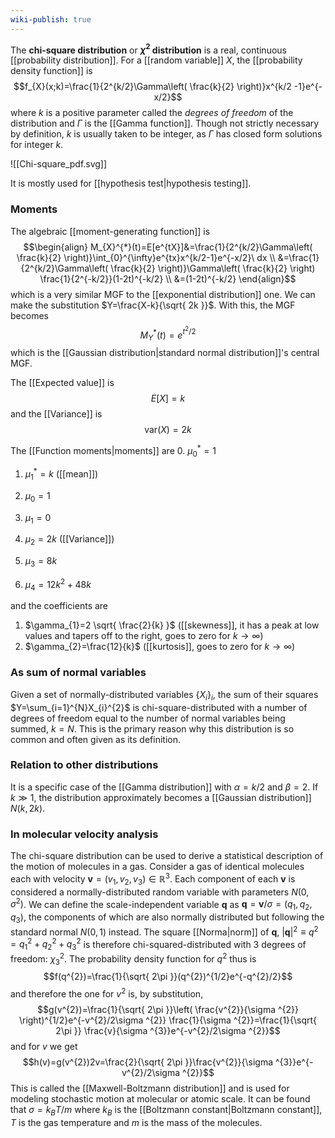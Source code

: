 ```yaml
---
wiki-publish: true
---
```

The **chi-square distribution** or **$\chi ^{2}$ distribution** is a real, continuous [[probability distribution]]. For a [[random variable]] $X$, the [[probability density function]] is
$$f_{X}(x;k)=\frac{1}{2^{k/2}\Gamma\left( \frac{k}{2} \right)}x^{k/2 -1}e^{-x/2}$$
where $k$ is a positive parameter called the *degrees of freedom* of the distribution and $\Gamma$ is the [[Gamma function]]. Though not strictly necessary by definition, $k$ is usually taken to be integer, as $\Gamma$ has closed form solutions for integer $k$.

![[Chi-square_pdf.svg]]

It is mostly used for [[hypothesis test|hypothesis testing]].
### Moments
The algebraic [[moment-generating function]] is
$$\begin{align}
M_{X}^{*}(t)=E[e^{tX}]&=\frac{1}{2^{k/2}\Gamma\left( \frac{k}{2} \right)}\int_{0}^{\infty}e^{tx}x^{k/2-1}e^{-x/2}\ dx \\
&=\frac{1}{2^{k/2}\Gamma\left( \frac{k}{2} \right)}\Gamma\left( \frac{k}{2} \right) \frac{1}{2^{-k/2}}(1-2t)^{-k/2} \\
&=(1-2t)^{-k/2}
\end{align}$$
which is a very similar MGF to the [[exponential distribution]] one. We can make the substitution $Y=\frac{X-k}{\sqrt{ 2k }}$. With this, the MGF becomes
$$M_{Y}^{*}(t)=e^{t^{2}/2}$$
which is the [[Gaussian distribution|standard normal distribution]]'s central MGF.

The [[Expected value]] is
$$E[X]=k$$
and the [[Variance]] is
$$\text{var}(X)=2k$$

The [[Function moments|moments]] are
0. $\mu_{0}^{*}=1$
1. $\mu_{1}^{*}=k$ ([[mean]])

0. $\mu_{0}=1$
1. $\mu_{1}=0$
2. $\mu_{2}=2k$ ([[Variance]])
3. $\mu_{3}=8k$
4. $\mu_{4}=12k^{2}+48k$

and the coefficients are
1. $\gamma_{1}=2 \sqrt{ \frac{2}{k} }$ ([[skewness]], it has a peak at low values and tapers off to the right, goes to zero for $k\to \infty$)
2. $\gamma_{2}=\frac{12}{k}$ ([[kurtosis]], goes to zero for $k\to \infty$)
### As sum of normal variables
Given a set of normally-distributed variables $\{ X_{i} \}_{i}$, the sum of their squares $Y=\sum_{i=1}^{N}X_{i}^{2}$ is chi-square-distributed with a number of degrees of freedom equal to the number of normal variables being summed, $k=N$. This is the primary reason why this distribution is so common and often given as its definition.
### Relation to other distributions
It is a specific case of the [[Gamma distribution]] with $\alpha=k/2$ and $\beta=2$. If $k\gg 1$, the distribution approximately becomes a [[Gaussian distribution]] $N(k,2k)$.
### In molecular velocity analysis
The chi-square distribution can be used to derive a statistical description of the motion of molecules in a gas. Consider a gas of identical molecules each with velocity $\mathbf{v}=(v_{1},v_{2},v_{3})\in \mathbb{R}^{3}$. Each component of each $\mathbf{v}$ is considered a normally-distributed random variable with parameters $N(0,\sigma ^{2})$. We can define the scale-independent variable $\mathbf{q}$ as $\mathbf{q}=\mathbf{v}/\sigma=(q_{1},q_{2},q_{3})$, the components of which are also normally distributed but following the standard normal $N(0,1)$ instead. The square [[Norma|norm]] of $\mathbf{q}$, $\lvert \mathbf{q} \rvert^{2}\equiv q^{2}=q_{1}^{2}+q_{2}^{2}+q_{3}^{2}$ is therefore chi-squared-distributed with 3 degrees of freedom: $\chi ^{2}_{3}$. The probability density function for $q^{2}$ thus is
$$f(q^{2})=\frac{1}{\sqrt{ 2\pi }}(q^{2})^{1/2}e^{-q^{2}/2}$$
and therefore the one for $v^{2}$ is, by substitution,
$$g(v^{2})=\frac{1}{\sqrt{ 2\pi }}\left( \frac{v^{2}}{\sigma ^{2}} \right)^{1/2}e^{-v^{2}/2\sigma ^{2}} \frac{1}{\sigma ^{2}}=\frac{1}{\sqrt{ 2\pi }} \frac{v}{\sigma ^{3}}e^{-v^{2}/2\sigma ^{2}}$$
and for $v$ we get
$$h(v)=g(v^{2})2v=\frac{2}{\sqrt{ 2\pi }}\frac{v^{2}}{\sigma ^{3}}e^{-v^{2}/2\sigma ^{2}}$$
This is called the [[Maxwell-Boltzmann distribution]] and is used for modeling stochastic motion at molecular or atomic scale. It can be found that $\sigma=k_{B}T/m$ where $k_{B}$ is the [[Boltzmann constant|Boltzmann constant]], $T$ is the gas temperature and $m$ is the mass of the molecules.